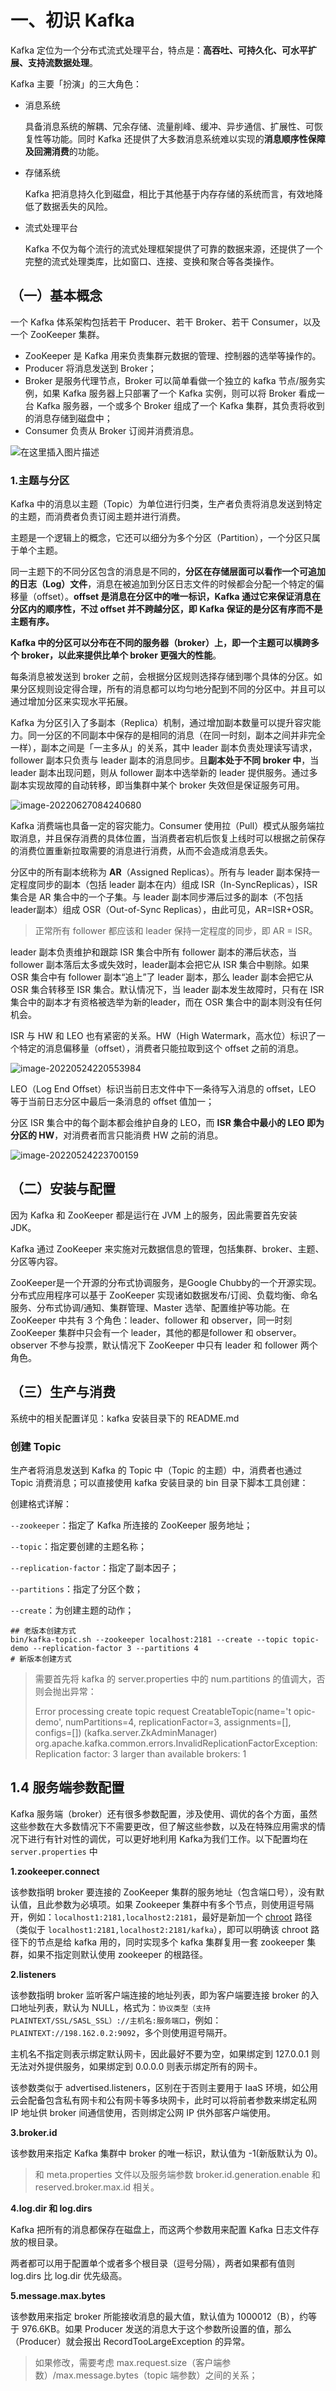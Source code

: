 # 一、初识 Kafka

Kafka 定位为一个分布式流式处理平台，特点是：**高吞吐、可持久化、可水平扩展、支持流数据处理**。

Kafka 主要「扮演」的三大角色：

- 消息系统

  具备消息系统的解耦、冗余存储、流量削峰、缓冲、异步通信、扩展性、可恢复性等功能。同时 Kafka 还提供了大多数消息系统难以实现的**消息顺序性保障及回溯消费**的功能。

- 存储系统

  Kafka 把消息持久化到磁盘，相比于其他基于内存存储的系统而言，有效地降低了数据丢失的风险。

- 流式处理平台

  Kafka 不仅为每个流行的流式处理框架提供了可靠的数据来源，还提供了一个完整的流式处理类库，比如窗口、连接、变换和聚合等各类操作。

## （一）基本概念

一个 Kafka 体系架构包括若干 Producer、若干 Broker、若干 Consumer，以及一个 ZooKeeper 集群。

- ZooKeeper 是 Kafka 用来负责集群元数据的管理、控制器的选举等操作的。
- Producer 将消息发送到 Broker；
- Broker 是服务代理节点，Broker 可以简单看做一个独立的 kafka 节点/服务实例，如果 Kafka 服务器上只部署了一个 Kafka 实例，则可以将 Broker 看成一台 Kafka 服务器，一个或多个 Broker 组成了一个 Kafka 集群，其负责将收到的消息存储到磁盘中；
- Consumer 负责从 Broker 订阅并消费消息。

![在这里插入图片描述](一、初识Kafka.resource/watermark,type_ZmFuZ3poZW5naGVpdGk,shadow_10,text_aHR0cHM6Ly9ibG9nLmNzZG4ubmV0L2xpZ2h0dXB3b3JsZA==,size_16,color_FFFFFF,t_70-16533119320731.png)

### 1.主题与分区

Kafka 中的消息以主题（Topic）为单位进行归类，生产者负责将消息发送到特定的主题，而消费者负责订阅主题并进行消费。

主题是一个逻辑上的概念，它还可以细分为多个分区（Partition），一个分区只属于单个主题。

同一主题下的不同分区包含的消息是不同的，**分区在存储层面可以看作一个可追加的日志（Log）文件**，消息在被追加到分区日志文件的时候都会分配一个特定的偏移量（offset）。**offset 是消息在分区中的唯一标识，Kafka 通过它来保证消息在分区内的顺序性，不过 offset 并不跨越分区，即 Kafka 保证的是分区有序而不是主题有序。**

**Kafka 中的分区可以分布在不同的服务器（broker）上，即一个主题可以横跨多个 broker，以此来提供比单个 broker 更强大的性能**。

每条消息被发送到 broker 之前，会根据分区规则选择存储到哪个具体的分区。如果分区规则设定得合理，所有的消息都可以均匀地分配到不同的分区中。并且可以通过增加分区来实现水平拓展。

Kafka 为分区引入了多副本（Replica）机制，通过增加副本数量可以提升容灾能力。同一分区的不同副本中保存的是相同的消息（在同一时刻，副本之间并非完全一样），副本之间是「一主多从」的关系，其中 leader 副本负责处理读写请求，follower 副本只负责与 leader 副本的消息同步。且**副本处于不同 broker 中**，当 leader 副本出现问题，则从 follower 副本中选举新的 leader 提供服务。通过多副本实现故障的自动转移，即当集群中某个 broker 失效但是保证服务可用。

![image-20220627084240680](%E4%B8%80%E3%80%81%E5%88%9D%E8%AF%86Kafka.resource/image-20220627084240680.png)

Kafka 消费端也具备一定的容灾能力。Consumer 使用拉（Pull）模式从服务端拉取消息，并且保存消费的具体位置，当消费者宕机后恢复上线时可以根据之前保存的消费位置重新拉取需要的消息进行消费，从而不会造成消息丢失。

分区中的所有副本统称为 **AR**（Assigned Replicas）。所有与 leader 副本保持一定程度同步的副本（包括 leader 副本在内）组成 ISR（In-SyncReplicas），ISR 集合是 AR 集合中的一个子集。与 leader 副本同步滞后过多的副本（不包括 leader副本）组成 OSR（Out-of-Sync Replicas），由此可见，AR=ISR+OSR。

> 正常所有 follower 都应该和 leader 保持一定程度的同步，即 AR = ISR。

leader 副本负责维护和跟踪 ISR 集合中所有 follower 副本的滞后状态，当 follower 副本落后太多或失效时，leader副本会把它从 ISR 集合中剔除。如果 OSR 集合中有 follower 副本“追上”了 leader 副本，那么 leader 副本会把它从 OSR 集合转移至 ISR 集合。默认情况下，当 leader 副本发生故障时，只有在 ISR 集合中的副本才有资格被选举为新的leader，而在 OSR 集合中的副本则没有任何机会。

ISR 与 HW 和 LEO 也有紧密的关系。HW（High Watermark，高水位）标识了一个特定的消息偏移量（offset），消费者只能拉取到这个 offset 之前的消息。

![image-20220524220553984](一、初识Kafka.resource/image-20220524220553984.png)

LEO（Log End Offset）标识当前日志文件中下一条待写入消息的 offset，LEO 等于当前日志分区中最后一条消息的 offset 值加一；

分区 ISR 集合中的每个副本都会维护自身的 LEO，而 **ISR 集合中最小的 LEO 即为分区的 HW**，对消费者而言只能消费 HW 之前的消息。

![image-20220524223700159](一、初识Kafka.resource/image-20220524223700159.png)

## （二）安装与配置

因为 Kafka 和 ZooKeeper 都是运行在 JVM 上的服务，因此需要首先安装 JDK。

Kafka 通过 ZooKeeper 来实施对元数据信息的管理，包括集群、broker、主题、分区等内容。

ZooKeeper是一个开源的分布式协调服务，是Google Chubby的一个开源实现。分布式应用程序可以基于 ZooKeeper 实现诸如数据发布/订阅、负载均衡、命名服务、分布式协调/通知、集群管理、Master 选举、配置维护等功能。在 ZooKeeper 中共有 3 个角色：leader、follower 和 observer，同一时刻 ZooKeeper 集群中只会有一个 leader，其他的都是follower 和 observer。observer 不参与投票，默认情况下 ZooKeeper 中只有 leader 和 follower 两个角色。

## （三）生产与消费

系统中的相关配置详见：kafka 安装目录下的 README.md

### 创建 Topic 

生产者将消息发送到 Kafka 的 Topic 中（Topic 的主题）中，消费者也通过 Topic 消费消息；可以直接使用 kafka 安装目录的 bin 目录下脚本工具创建：

创建格式详解：

`--zookeeper`：指定了 Kafka 所连接的 ZooKeeper 服务地址；

`--topic`：指定要创建的主题名称；

`--replication-factor`：指定了副本因子；

`--partitions`：指定了分区个数；

`--create`：为创建主题的动作；

```shell
## 老版本创建方式
bin/kafka-topic.sh --zookeeper localhost:2181 --create --topic topic-demo --replication-factor 3 --partitions 4
# 新版本创建方式

```

> 需要首先将 kafka 的 server.properties 中的 num.partitions 的值调大，否则会抛出异常：
>
>  Error processing create topic request CreatableTopic(name='t
> opic-demo', numPartitions=4, replicationFactor=3, assignments=[], configs=[]) (kafka.server.ZkAdminManager)
> org.apache.kafka.common.errors.InvalidReplicationFactorException: Replication factor: 3 larger than available brokers: 1

## 1.4 服务端参数配置

Kafka 服务端（broker）还有很多参数配置，涉及使用、调优的各个方面，虽然这些参数在大多数情况下不需要更改，但了解这些参数，以及在特殊应用需求的情况下进行有针对性的调优，可以更好地利用 Kafka为我们工作。以下配置均在 `server.properties` 中

**1.zookeeper.connect**

该参数指明 broker 要连接的 ZooKeeper 集群的服务地址（包含端口号），没有默认值，且此参数为必填项。如果 Zookeeper 集群中有多个节点，则使用逗号隔开，例如：`localhost1:2181,localhost2:2181`，最好是新加一个 [chroot](https://blog.csdn.net/zhaominyong/article/details/118219798) 路径（类似于 `localhost1:2181,localhost2:2181/kafka`），即可以明确该 chroot 路径下的节点是给 kafka 用的，同时实现多个 kafka 集群复用一套 zookeeper 集群，如果不指定则默认使用 zookeeper 的根路径。

**2.listeners**

该参数指明 broker 监听客户端连接的地址列表，即为客户端要连接 broker 的入口地址列表，默认为 NULL，格式为：`协议类型（支持 PLAINTEXT/SSL/SASL_SSL）://主机名:服务端口`，例如：`PLAINTEXT://198.162.0.2:9092`，多个则使用逗号隔开。

主机名不指定则表示绑定默认网卡，因此最好不要为空，如果绑定到 127.0.0.1 则无法对外提供服务，如果绑定到 0.0.0.0 则表示绑定所有的网卡。

该参数类似于 advertised.listeners，区别在于否则主要用于 IaaS 环境，如公用云会配备包含私有网卡和公有网卡等多块网卡，此时可以将前者参数来绑定私网 IP 地址供 broker 间通信使用，否则绑定公网 IP 供外部客户端使用。

**3.broker.id**

该参数用来指定 Kafka 集群中 broker 的唯一标识，默认值为 -1(新版默认为 0)。

> 和 meta.properties 文件以及服务端参数 broker.id.generation.enable 和 reserved.broker.max.id 相关。

**4.log.dir 和 log.dirs**

Kafka 把所有的消息都保存在磁盘上，而这两个参数用来配置 Kafka 日志文件存放的根目录。

两者都可以用于配置单个或者多个根目录（逗号分隔），两者如果都有值则 log.dirs 比 log.dir 优先级高。

**5.message.max.bytes**

该参数用来指定 broker 所能接收消息的最大值，默认值为 1000012（B），约等于 976.6KB。如果 Producer 发送的消息大于这个参数所设置的值，那么（Producer）就会报出 RecordTooLargeException 的异常。

> 如果修改，需要考虑 max.request.size（客户端参数）/max.message.bytes（topic 端参数）之间的关系；

